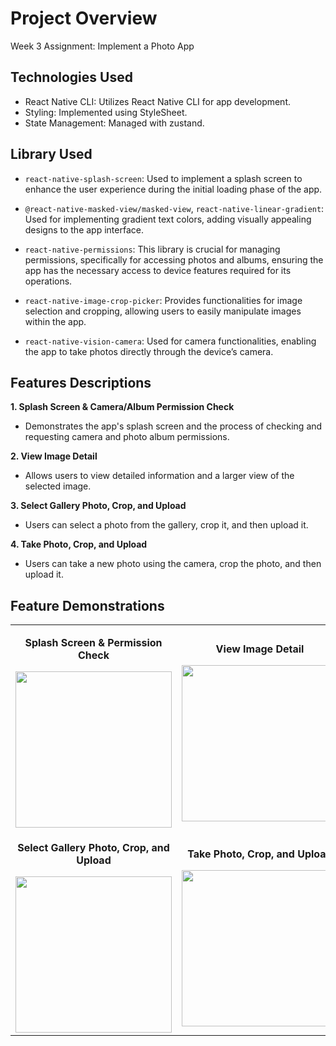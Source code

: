 # Project Overview
Week 3 Assignment: Implement a Photo App


## Technologies Used
- React Native CLI: Utilizes React Native CLI for app development.
- Styling: Implemented using StyleSheet.
- State Management: Managed with zustand.


## Library Used
- `react-native-splash-screen`: Used to implement a splash screen to enhance the user experience during the initial loading phase of the app.

- `@react-native-masked-view/masked-view`, `react-native-linear-gradient`: Used for implementing gradient text colors, adding visually appealing designs to the app interface.

- `react-native-permissions`: This library is crucial for managing permissions, specifically for accessing photos and albums, ensuring the app has the necessary access to device features required for its operations.

- `react-native-image-crop-picker`: Provides functionalities for image selection and cropping, allowing users to easily manipulate images within the app.

- `react-native-vision-camera`: Used for camera functionalities, enabling the app to take photos directly through the device’s camera.



## Features Descriptions

**1. Splash Screen & Camera/Album Permission Check**
- Demonstrates the app's splash screen and the process of checking and requesting camera and photo album permissions.

**2. View Image Detail**
- Allows users to view detailed information and a larger view of the selected image.

**3. Select Gallery Photo, Crop, and Upload**
- Users can select a photo from the gallery, crop it, and then upload it.

**4. Take Photo, Crop, and Upload**
- Users can take a new photo using the camera, crop the photo, and then upload it.

## Feature Demonstrations


<table style="width:100%; text-align:center;">
  <tr>
    <td style="text-align:center;">
      <p><strong>Splash Screen & Permission Check</strong></p>
      <img src="https://github.com/Taegon21/dev-room-client/assets/61930500/10f7e3ff-df55-47aa-9a01-8495daa4ee6c" width="250" />
    </td>
    <td style="text-align:center;">
      <p><strong>View Image Detail</strong></p>
      <img src="https://github.com/Taegon21/dev-room-client/assets/61930500/f0f7d74b-5d38-44b4-8523-928d50ace332" width="250" />
    </td>
  </tr>
  <tr>
    <td style="text-align:center;">
      <p><strong>Select Gallery Photo, Crop, and Upload</strong></p>
      <img src="https://github.com/Taegon21/dev-room-client/assets/61930500/a9cc9b89-1f53-4e88-a881-01881607c728" width="250" />
    </td>
    <td style="text-align:center;">
      <p><strong>Take Photo, Crop, and Upload</strong></p>
      <img src="https://github.com/Taegon21/dev-room-client/assets/61930500/30cde380-b402-4f9d-9947-000727e4c952" width="250" />
    </td>
  </tr>
</table>


